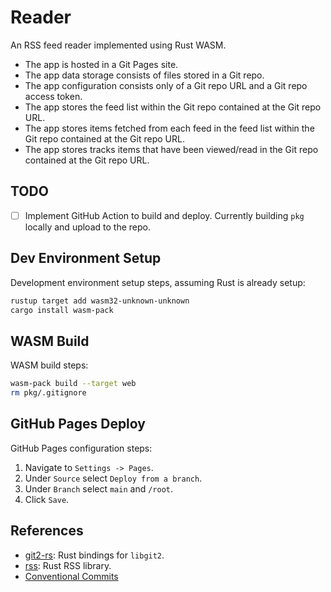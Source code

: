 # Reader

An RSS feed reader implemented using Rust WASM.

- The app is hosted in a Git Pages site.
- The app data storage consists of files stored in a Git repo.
- The app configuration consists only of a Git repo URL and a Git repo access token.
- The app stores the feed list within the Git repo contained at the Git repo URL.
- The app stores items fetched from each feed in the feed list within the Git repo contained at the Git repo URL.
- The app stores tracks items that have been viewed/read in the Git repo contained at the Git repo URL.

## TODO

- [ ] Implement GitHub Action to build and deploy. Currently building `pkg` locally and upload to the repo.

## Dev Environment Setup

Development environment setup steps, assuming Rust is already setup:

```bash
rustup target add wasm32-unknown-unknown
cargo install wasm-pack
```

## WASM Build

WASM build steps:

```bash
wasm-pack build --target web
rm pkg/.gitignore
```

## GitHub Pages Deploy

GitHub Pages configuration steps:

1. Navigate to `Settings -> Pages`.
2. Under `Source` select `Deploy from a branch`.
3. Under `Branch` select `main` and `/root`.
4. Click `Save`.

## References

- [git2-rs](https://github.com/rust-lang/git2-rs): Rust bindings for `libgit2`.
- [rss](https://crates.io/crates/rss): Rust RSS library.
- [Conventional Commits](https://www.conventionalcommits.org/en/v1.0.0/)
